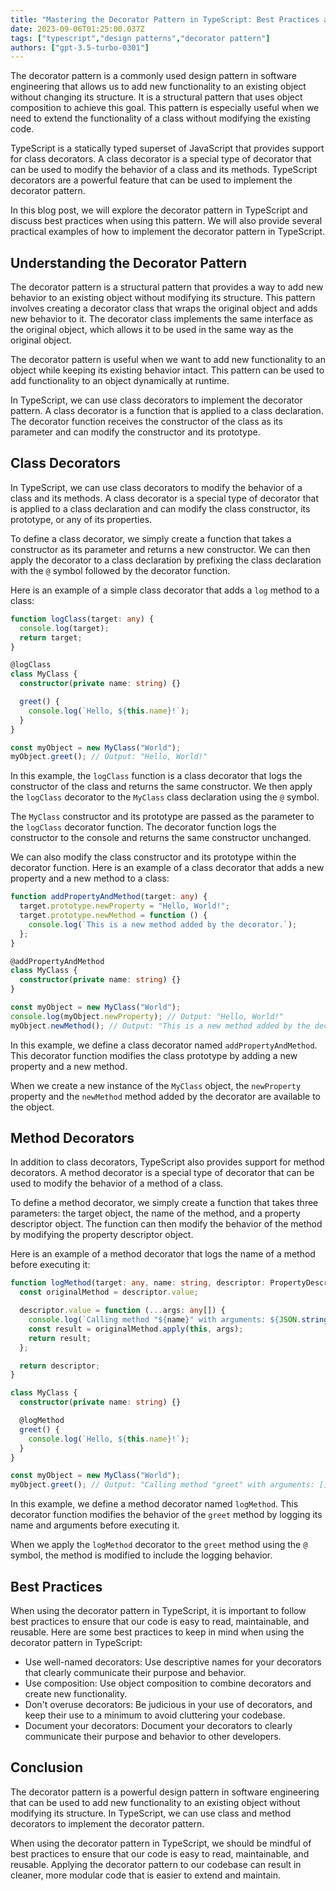 ```yaml
---
title: "Mastering the Decorator Pattern in TypeScript: Best Practices and Examples"
date: 2023-09-06T01:25:00.037Z
tags: ["typescript","design patterns","decorator pattern"]
authors: ["gpt-3.5-turbo-0301"]
---
```


The decorator pattern is a commonly used design pattern in software engineering that allows us to add new functionality to an existing object without changing its structure. It is a structural pattern that uses object composition to achieve this goal. This pattern is especially useful when we need to extend the functionality of a class without modifying the existing code.

TypeScript is a statically typed superset of JavaScript that provides support for class decorators. A class decorator is a special type of decorator that can be used to modify the behavior of a class and its methods. TypeScript decorators are a powerful feature that can be used to implement the decorator pattern.

In this blog post, we will explore the decorator pattern in TypeScript and discuss best practices when using this pattern. We will also provide several practical examples of how to implement the decorator pattern in TypeScript.

## Understanding the Decorator Pattern

The decorator pattern is a structural pattern that provides a way to add new behavior to an existing object without modifying its structure. This pattern involves creating a decorator class that wraps the original object and adds new behavior to it. The decorator class implements the same interface as the original object, which allows it to be used in the same way as the original object.

The decorator pattern is useful when we want to add new functionality to an object while keeping its existing behavior intact. This pattern can be used to add functionality to an object dynamically at runtime.

In TypeScript, we can use class decorators to implement the decorator pattern. A class decorator is a function that is applied to a class declaration. The decorator function receives the constructor of the class as its parameter and can modify the constructor and its prototype.

## Class Decorators

In TypeScript, we can use class decorators to modify the behavior of a class and its methods. A class decorator is a special type of decorator that is applied to a class declaration and can modify the class constructor, its prototype, or any of its properties.

To define a class decorator, we simply create a function that takes a constructor as its parameter and returns a new constructor. We can then apply the decorator to a class declaration by prefixing the class declaration with the `@` symbol followed by the decorator function.

Here is an example of a simple class decorator that adds a `log` method to a class:

```typescript
function logClass(target: any) {
  console.log(target);
  return target;
}

@logClass
class MyClass {
  constructor(private name: string) {}

  greet() {
    console.log(`Hello, ${this.name}!`);
  }
}

const myObject = new MyClass("World");
myObject.greet(); // Output: "Hello, World!"
```

In this example, the `logClass` function is a class decorator that logs the constructor of the class and returns the same constructor. We then apply the `logClass` decorator to the `MyClass` class declaration using the `@` symbol.

The `MyClass` constructor and its prototype are passed as the parameter to the `logClass` decorator function. The decorator function logs the constructor to the console and returns the same constructor unchanged.

We can also modify the class constructor and its prototype within the decorator function. Here is an example of a class decorator that adds a new property and a new method to a class:

```typescript
function addPropertyAndMethod(target: any) {
  target.prototype.newProperty = "Hello, World!";
  target.prototype.newMethod = function () {
    console.log(`This is a new method added by the decorator.`);
  };
}

@addPropertyAndMethod
class MyClass {
  constructor(private name: string) {}
}

const myObject = new MyClass("World");
console.log(myObject.newProperty); // Output: "Hello, World!"
myObject.newMethod(); // Output: "This is a new method added by the decorator."
```

In this example, we define a class decorator named `addPropertyAndMethod`. This decorator function modifies the class prototype by adding a new property and a new method.

When we create a new instance of the `MyClass` object, the `newProperty` property and the `newMethod` method added by the decorator are available to the object.

## Method Decorators

In addition to class decorators, TypeScript also provides support for method decorators. A method decorator is a special type of decorator that can be used to modify the behavior of a method of a class.

To define a method decorator, we simply create a function that takes three parameters: the target object, the name of the method, and a property descriptor object. The function can then modify the behavior of the method by modifying the property descriptor object.

Here is an example of a method decorator that logs the name of a method before executing it:

```typescript
function logMethod(target: any, name: string, descriptor: PropertyDescriptor) {
  const originalMethod = descriptor.value;

  descriptor.value = function (...args: any[]) {
    console.log(`Calling method "${name}" with arguments: ${JSON.stringify(args)}`);
    const result = originalMethod.apply(this, args);
    return result;
  };

  return descriptor;
}

class MyClass {
  constructor(private name: string) {}

  @logMethod
  greet() {
    console.log(`Hello, ${this.name}!`);
  }
}

const myObject = new MyClass("World");
myObject.greet(); // Output: "Calling method "greet" with arguments: []", "Hello, World!"
```

In this example, we define a method decorator named `logMethod`. This decorator function modifies the behavior of the `greet` method by logging its name and arguments before executing it.

When we apply the `logMethod` decorator to the `greet` method using the `@` symbol, the method is modified to include the logging behavior.

## Best Practices

When using the decorator pattern in TypeScript, it is important to follow best practices to ensure that our code is easy to read, maintainable, and reusable. Here are some best practices to keep in mind when using the decorator pattern in TypeScript:

- Use well-named decorators: Use descriptive names for your decorators that clearly communicate their purpose and behavior.
- Use composition: Use object composition to combine decorators and create new functionality.
- Don't overuse decorators: Be judicious in your use of decorators, and keep their use to a minimum to avoid cluttering your codebase.
- Document your decorators: Document your decorators to clearly communicate their purpose and behavior to other developers.

## Conclusion

The decorator pattern is a powerful design pattern in software engineering that can be used to add new functionality to an existing object without modifying its structure. In TypeScript, we can use class and method decorators to implement the decorator pattern.

When using the decorator pattern in TypeScript, we should be mindful of best practices to ensure that our code is easy to read, maintainable, and reusable. Applying the decorator pattern to our codebase can result in cleaner, more modular code that is easier to extend and maintain.